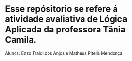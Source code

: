 # Esse repósitorio se refere á atividade avaliativa de Lógica Aplicada da professora Tânia Camila.

Alunos: Enzo Traldi dos Anjos e Matheus Pitella Mendonça
